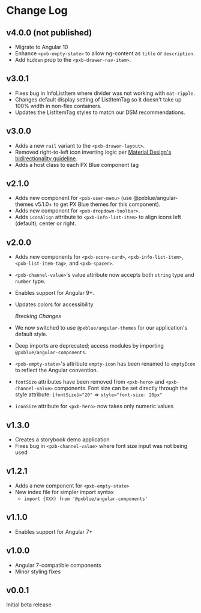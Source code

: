 # Change Log

## v4.0.0 (not published)

-   Migrate to Angular 10
-   Enhance `<pxb-empty-state>` to allow ng-content as `title` or `description`.
-   Add `hidden` prop to the `<pxb-drawer-nav-item>`.

## v3.0.1

-   Fixes bug in InfoListItem where divider was not working with `mat-ripple`.
-   Changes default display setting of ListItemTag so it doesn't take up 100% width in non-flex containers.
-   Updates the ListItemTag styles to match our DSM recommendations.

## v3.0.0

-   Adds a new `rail` variant to the `<pxb-drawer-layout>`.
-   Removed right-to-left icon inverting logic per [Material Design's bidirectionality guideline](https://material.io/design/usability/bidirectionality.html#mirroring-layout).
-   Adds a host class to each PX Blue component tag

## v2.1.0

-   Adds new component for `<pxb-user-menu>` (use @pxblue/angular-themes v5.1.0+ to get PX Blue themes for this component).
-   Adds new component for `<pxb-dropdown-toolbar>`.
-   Adds `iconAlign` attribute to `<pxb-info-list-item>` to align icons left (default), center or right.

## v2.0.0

-   Adds new components for `<pxb-score-card>`, `<pxb-info-list-item>`, `<pxb-list-item-tag>`, and `<pxb-spacer>`.
-   `<pxb-channel-value>`'s value attribute now accepts both `string` type and `number` type.
-   Enables support for Angular 9+.
-   Updates colors for accessibility

    _Breaking Changes_

-   We now switched to use `@pxblue/angular-themes` for our application's default style.
-   Deep imports are deprecated; access modules by importing `@pxblue/angular-components`.
-   `<pxb-empty-state>`'s attribute `empty-icon` has been renamed to `emptyIcon` to reflect the Angular convention.
-   `fontSize` attributes have been removed from `<pxb-hero>` and `<pxb-channel-value>`
    components. Font size can be set directly through the style attribute: `[fontSize]="20"` => `style="font-size: 20px"`
-   `iconSize` attribute for `<pxb-hero>` now takes only numeric values

## v1.3.0

-   Creates a storybook demo application
-   Fixes bug in `<pxb-channel-value>` where font size input was not being used

## v1.2.1

-   Adds a new component for `<pxb-empty-state>`
-   New index file for simpler import syntax
    -   `import {XXX} from '@pxblue/angular-components'`

## v1.1.0

-   Enables support for Angular 7+

## v1.0.0

-   Angular 7-compatible components
-   Minor styling fixes

## v0.0.1

Initial beta release
